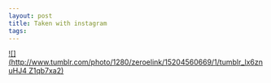```yaml
--- 
layout: post
title: Taken with instagram
tags: 
---
```

[![](http://www.tumblr.com/photo/1280/zeroelink/15204560669/1/tumblr_lx6znuHJ4
Z1qb7xa2)](http://instagr.am/p/d87Us/)

